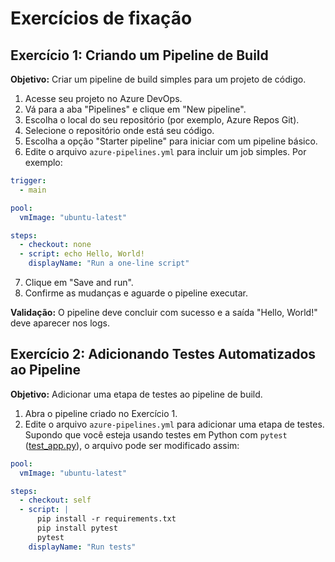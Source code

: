 # Exercícios de fixação

## Exercício 1: Criando um Pipeline de Build

**Objetivo:** Criar um pipeline de build simples para um projeto de código.

1. Acesse seu projeto no Azure DevOps.
2. Vá para a aba "Pipelines" e clique em "New pipeline".
3. Escolha o local do seu repositório (por exemplo, Azure Repos Git).
4. Selecione o repositório onde está seu código.
5. Escolha a opção "Starter pipeline" para iniciar com um pipeline básico.
6. Edite o arquivo `azure-pipelines.yml` para incluir um job simples. Por exemplo:

```yaml
trigger:
  - main

pool:
  vmImage: "ubuntu-latest"

steps:
  - checkout: none
  - script: echo Hello, World!
    displayName: "Run a one-line script"
```

7. Clique em "Save and run".
8. Confirme as mudanças e aguarde o pipeline executar.

**Validação:** O pipeline deve concluir com sucesso e a saída "Hello, World!" deve aparecer nos logs.

## Exercício 2: Adicionando Testes Automatizados ao Pipeline

**Objetivo:** Adicionar uma etapa de testes ao pipeline de build.

1. Abra o pipeline criado no Exercício 1.
2. Edite o arquivo `azure-pipelines.yml` para adicionar uma etapa de testes. Supondo que você esteja usando testes em Python com `pytest` ([test_app.py](./app/test_app.py)), o arquivo pode ser modificado assim:

```yaml
pool:
  vmImage: "ubuntu-latest"

steps:
  - checkout: self
  - script: |
      pip install -r requirements.txt
      pip install pytest
      pytest
    displayName: "Run tests"
```
